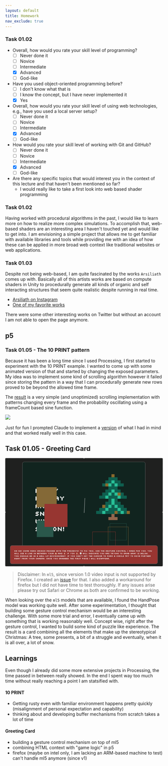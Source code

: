 ```yaml
---
layout: default
title: Homework
nav_exclude: true
---
```


### Task 01.02

- Overall, how would you rate your skill level of programming?
  - [ ] Never done it
  - [ ] Novice
  - [ ] Intermediate
  - [x] Advanced
  - [ ] God-like
- Have you used object-oriented programming before?
  - [ ] I don't know what that is
  - [ ] I know the concept, but I have never implemented it
  - [x] Yes
- Overall, how would you rate your skill level of using web technologies, e.g., have you used a local server setup?
  - [ ] Never done it
  - [ ] Novice
  - [ ] Intermediate
  - [x] Advanced
  - [ ] God-like
- How would you rate your skill level of working with Git and GitHub?
  - [ ] Never done it
  - [ ] Novice
  - [ ] Intermediate
  - [x] Advanced
  - [ ] God-like
- Are there any specific topics that would interest you in the context of this lecture and that haven't been mentioned so far?
  - I would really like to take a first look into web based shader programming

### Task 01.02

Having worked with procedural algorithms in the past, I would like to learn more on how to realize more complex simulations. To accomplish that, web-based shaders are an interesting area I haven't touched yet and would like to get into. I am envisioning a simple project that allows me to get familiar with available libraries and tools while providing me with an idea of how these can be applied in more broad web context like traditional websites or web applications.

### Task 01.03

Despite not being web-based, I am quite fascinated by the works `Arsiliath` comes up with. Basically all of this artists works are based on compute shaders in Unity to procedurally generate all kinds of organic and self interacting structures that seem quite realistic despite running in real time.

- [Arsiliath on Instagram](https://www.instagram.com/arsiliath/)
- [One of my favorite works](https://www.instagram.com/reel/CGFyN2lnpZx/)

There were some other interesting works on Twitter but without an account I am not able to open the page anymore.

## p5

### Task 01.05 - The 10 PRINT pattern

Because it has been a long time since I used Processing, I first started to experiment with the 10 PRINT example. I wanted to come up with some animated version of that and started by changing the exposed parameters. My idea was to implement some kind of scrolling algorithm however it failed since storing the pattern in a way that I can procedurally generate new rows proved to be beyond the allowed time frame.

The [result](https://editor.p5js.org/gerdes.philip/sketches/m9ob2Iw6t) is a very simple (and unoptimized) scrolling implementation with patterns changing every frame and the probability oscillating using a frameCount based sine function.

![](./img/ten-scroll.gif)

Just for fun I prompted Claude to implement a [version](https://editor.p5js.org/gerdes.philip/sketches/wumSEhgw8) of what I had in mind and that worked really well in this case.

## Task 01.05 - Greeting Card

![](./img/card.gif)

> Disclaimer:
> In `ml5`, since version 1.0 video input is not supported by Firefox.
> I created an [issue](https://github.com/ml5js/ml5-next-gen/issues/245) for that.
> I also added a workaround for firefox but I did not have time to test thoroughly. If any issues arise please try out Safari or Chrome as both are confirmed to be working.

When looking over the `ml5` models that are available, I found the HandPose model was working quite well. After some experimentation, I thought that building some gesture control mechanism would be an interesting challenge. With some more trial and error, I eventually came up with something that is working reasonably well. Concept wise, right after the gesture control, I wanted to build some kind of puzzle like experience. The result is a card combining all the elements that make up the stereotypical Christmas: A tree, some presents, a bit of a struggle and eventually, when it is all over, a lot of snow.

## Learnings

Even though I already did some more extensive projects in Processing, the time passed in between really showed. In the end I spent way too much time without really reaching a point I am statsified with.

#### 10 PRINT

- Getting rusty even with familiar environment happens pretty quickly (misalignment of personal expectation and capability)
- thinking about and developing buffer mechanisms from scratch takes a lot of time

#### Greeting Card

- building a gesture control mechanism on top of ml5
- combining HTML context with "game logic" in p5
- firefox (maybe on intel only, I am lacking an ARM-based machine to test) can't handle ml5 anymore (since v1)
